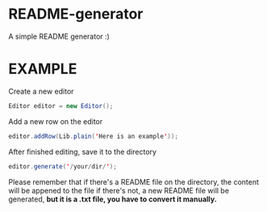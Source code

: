 # README-generator
A simple README generator :)
# EXAMPLE 
Create a new editor
```java
Editor editor = new Editor();
``` 
Add a new row on the editor
```java
editor.addRow(Lib.plain('Here is an example'));
``` 
After finished editing, save it to the directory
```java
editor.generate('/your/dir/');
``` 
Please remember that if there's a README file on the directory, the content will be appened to the file
if there's not, a new README file will be generated, **but it is a .txt file, you have to convert it manually.** 
